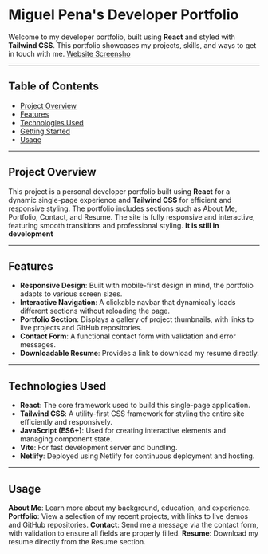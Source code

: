 # Miguel Pena's Developer Portfolio

Welcome to my developer portfolio, built using **React** and styled with **Tailwind CSS**. This portfolio showcases my projects, skills, and ways to get in touch with me.
[Website Screensho](./src/assets/ss.png)


---

## Table of Contents
- [Project Overview](#project-overview)
- [Features](#features)
- [Technologies Used](#technologies-used)
- [Getting Started](#getting-started)
- [Usage](#usage)

---

## Project Overview
This project is a personal developer portfolio built using **React** for a dynamic single-page experience and **Tailwind CSS** for efficient and responsive styling. The portfolio includes sections such as About Me, Portfolio, Contact, and Resume. The site is fully responsive and interactive, featuring smooth transitions and professional styling. **It is still in development**

---

## Features
- **Responsive Design**: Built with mobile-first design in mind, the portfolio adapts to various screen sizes.
- **Interactive Navigation**: A clickable navbar that dynamically loads different sections without reloading the page.
- **Portfolio Section**: Displays a gallery of project thumbnails, with links to live projects and GitHub repositories.
- **Contact Form**: A functional contact form with validation and error messages.
- **Downloadable Resume**: Provides a link to download my resume directly.

---

## Technologies Used
- **React**: The core framework used to build this single-page application.
- **Tailwind CSS**: A utility-first CSS framework for styling the entire site efficiently and responsively.
- **JavaScript (ES6+)**: Used for creating interactive elements and managing component state.
- **Vite**: For fast development server and bundling.
- **Netlify**: Deployed using Netlify for continuous deployment and hosting.

---

## Usage

**About Me**: Learn more about my background, education, and experience.
**Portfolio**: View a selection of my recent projects, with links to live demos and GitHub repositories.
**Contact**: Send me a message via the contact form, with validation to ensure all fields are properly filled.
**Resume**: Download my resume directly from the Resume section.